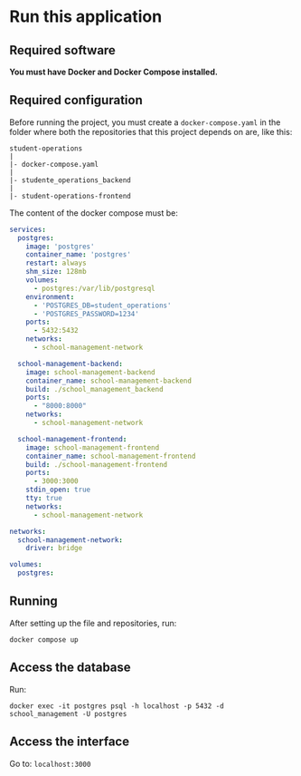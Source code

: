 # Run this application

## Required software

**You must have Docker and Docker Compose installed.**

## Required configuration

Before running the project, you must create a `docker-compose.yaml` in the folder where both the repositories that this project depends on are, like this:

```
student-operations
|
|- docker-compose.yaml
|
|- studente_operations_backend
|
|- student-operations-frontend
```

The content of the docker compose must be:

```yaml
services:
  postgres:
    image: 'postgres'
    container_name: 'postgres'
    restart: always
    shm_size: 128mb
    volumes:
      - postgres:/var/lib/postgresql
    environment:
      - 'POSTGRES_DB=student_operations'
      - 'POSTGRES_PASSWORD=1234'
    ports:
      - 5432:5432
    networks:
      - school-management-network

  school-management-backend:
    image: school-management-backend
    container_name: school-management-backend
    build: ./school_management_backend
    ports:
      - "8000:8000"
    networks:
      - school-management-network

  school-management-frontend:
    image: school-management-frontend
    container_name: school-management-frontend
    build: ./school-management-frontend
    ports:
      - 3000:3000
    stdin_open: true
    tty: true
    networks:
      - school-management-network

networks:
  school-management-network:
    driver: bridge

volumes:
  postgres:
```

## Running

After setting up the file and repositories, run:

`docker compose up`

## Access the database

Run:

`docker exec -it postgres psql -h localhost -p 5432 -d school_management -U postgres`

## Access the interface

Go to: `localhost:3000`